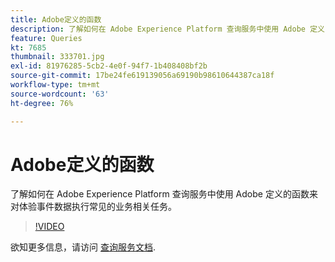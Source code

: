 ```yaml
---
title: Adobe定义的函数
description: 了解如何在 Adobe Experience Platform 查询服务中使用 Adobe 定义的函数来对体验事件数据执行常见的业务相关任务。
feature: Queries
kt: 7685
thumbnail: 333701.jpg
exl-id: 81976285-5cb2-4e0f-94f7-1b408408bf2b
source-git-commit: 17be24fe619139056a69190b98610644387ca18f
workflow-type: tm+mt
source-wordcount: '63'
ht-degree: 76%

---
```


# Adobe定义的函数

了解如何在 Adobe Experience Platform 查询服务中使用 Adobe 定义的函数来对体验事件数据执行常见的业务相关任务。

>[!VIDEO](https://video.tv.adobe.com/v/333701?quality=12&learn=on)

欲知更多信息，请访问 [查询服务文档](https://experienceleague.adobe.com/docs/experience-platform/query/home.html?lang=zh-Hans).
